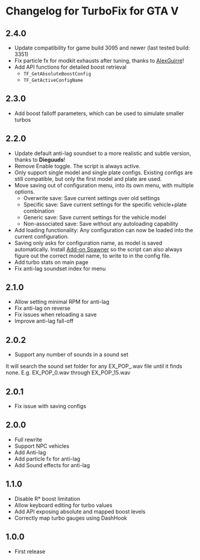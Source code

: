 # Changelog for TurboFix for GTA V

## 2.4.0

* Update compatibility for game build 3095 and newer (last tested build: 3351)
* Fix particle fx for modkit exhausts after tuning, thanks to [AlexGuirre](https://github.com/alexguirre)!
* Add API functions for detailed boost retrieval
  * `TF_GetAbsoluteBoostConfig`
  * `TF_GetActiveConfigName`

## 2.3.0

* Add boost falloff parameters, which can be used to simulate smaller turbos

## 2.2.0

* Update default anti-lag soundset to a more realistic and subtle version, thanks to **Dieguuds**!
* Remove Enable toggle. The script is always active.
* Only support single model and single plate configs. Existing configs are still compatible, but only the first model and plate are used.
* Move saving out of configuration menu, into its own menu, with multiple options.
  * Overwrite save: Save current settings over old settings
  * Specific save: Save current settings for the specific vehicle+plate combination
  * Generic save: Save current settings for the vehicle model
  * Non-associated save: Save without any autoloading capability
* Add loading functionality: Any configuration can now be loaded into the current configuration.
* Saving only asks for configuration name, as model is saved automatically. Install [Add-on Spawner](https://www.gta5-mods.com/scripts/add-on-vehicle-spawner) so the script can also always figure out the correct model name, to write to in the config file.
* Add turbo stats on main page
* Fix anti-lag soundset index for menu

## 2.1.0

* Allow setting minimal RPM for anti-lag
* Fix anti-lag on reverse
* Fix issues when reloading a save
* Improve anti-lag fall-off

## 2.0.2

* Support any number of sounds in a sound set

It will search the sound set folder for any EX_POP_<number>.wav file until it finds none. E.g. EX_POP_0.wav through EX_POP_15.wav

## 2.0.1

* Fix issue with saving configs

## 2.0.0

* Full rewrite
* Support NPC vehicles
* Add Anti-lag
* Add particle fx for anti-lag
* Add Sound effects for anti-lag

## 1.1.0

* Disable R* boost limitation
* Allow keyboard editing for turbo values
* Add API exposing absolute and mapped boost levels
* Correctly map turbo gauges using DashHook

## 1.0.0

* First release

